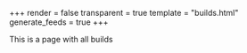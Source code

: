 +++
render = false
transparent = true
template = "builds.html"
generate_feeds = true
+++

This is a page with all builds
